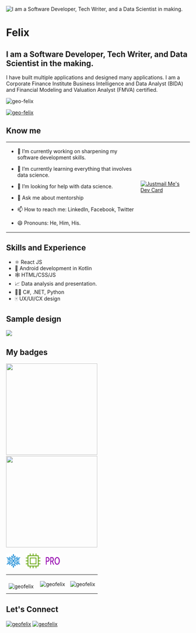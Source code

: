 ![I am a Software Developer, Tech Writer, and a Data Scientist in making.](https://github.com/geo-felix/geo-felix/blob/main/Felix_.png)

# Felix
## I am a Software Developer, Tech Writer, and Data Scientist in the making.
I have built multiple applications and designed many applications. I am a Corporate Finance Institute Business Intelligence and Data Analyst (BIDA) and Financial Modeling and Valuation Analyst (FMVA) certified.
<p align="left"> <img src="https://komarev.com/ghpvc/?username=geo-felix&label=Profile%20views&color=0e75b6&style=flat" alt="geo-felix" /> </p>
<p align="left"> <a href="https://github.com/ryo-ma/github-profile-trophy"><img src="https://github-profile-trophy.vercel.app/?username=geo-felix" alt="geo-felix" /></a> </p>


## Know me
<table border="0" style="border-style: dashed">
  <tr>
   <td>
    
- 🔭 I’m currently working on sharpening my software development skills. 
    
- 🌱 I’m currently learning everything that involves data science.
  
- 🤔 I’m looking for help with data science.
  
- 💬 Ask me about mentorship
  
- 📫 How to reach me: LinkedIn, Facebook, Twitter
  
- 😄 Pronouns: He, Him, His.
  
   </td>
   <td>
    <a href="https://app.daily.dev/GFelix"><img src="https://api.daily.dev/devcards/3de4716030fa428faa15ae06e9ca3c18.png?r=okl" width="400" alt="Justmail Me's Dev Card"/</a>
   </td>
 </tr>
</table>

## Skills and Experience
* ⚛ React JS
* 📱 Android development in Kotlin
* 🕸 HTML/CSS/JS
* 📈 Data analysis and presentation.
* 👩‍💻 C#, .NET, Python
* 🀄 UX/UI/CX design
 
## Sample design
<img src="https://github.com/geo-felix/geo-felix/blob/main/design.png"/>

## My badges
<p float="left">
  <img src="https://github.com/geo-felix/geo-felix/blob/main/BIDA.png" height="250" width="250" />
  &nbsp;&nbsp;&nbsp;&nbsp;&nbsp;
  <img src="https://github.com/geo-felix/geo-felix/blob/main/FMVA.png" height="250" width="250" />
  &nbsp;&nbsp;&nbsp;&nbsp;&nbsp;
</p>

<!-- [<img src='https://cdn.jsdelivr.net/npm/simple-icons@3.0.1/icons/github.svg' alt='github' height='40'>](https://github.com/https://github.com/geo-felix)  [<img src='https://cdn.jsdelivr.net/npm/simple-icons@3.0.1/icons/linkedin.svg' alt='linkedin' height='40'>](https://www.linkedin.com/in/www.linkedin.com/in/g-f-elix/)  [<img src='https://cdn.jsdelivr.net/npm/simple-icons@3.0.1/icons/facebook.svg' alt='facebook' height='40'>](https://www.facebook.com/https://web.facebook.com/settings?tab=profile&section=bwanabusara)  [<img src='https://cdn.jsdelivr.net/npm/simple-icons@3.0.1/icons/twitter.svg' alt='twitter' height='40'>](https://twitter.com/https://twitter.com/_geofelix?s=08)  [<img src='https://cdn.jsdelivr.net/npm/simple-icons@3.0.1/icons/stackoverflow.svg' alt='stackoverflow' height='40'>](https://stackoverflow.com/users/https://stackoverflow.com/users/15431980/geofelix)  
 -->
<a href='https://archiveprogram.github.com/'><img src='https://raw.githubusercontent.com/acervenky/animated-github-badges/master/assets/acbadge.gif' width='40' height='40'></a> <a href='https://docs.github.com/en/developers'><img src='https://raw.githubusercontent.com/acervenky/animated-github-badges/master/assets/devbadge.gif' width='40' height='40'></a> <a href='https://github.com/pricing'><img src='https://raw.githubusercontent.com/acervenky/animated-github-badges/master/assets/pro.gif' width='40' height='40'></a> 


<table border="0" style="border-style: dashed">
 <tbody>
 
  <tr> 
   <td border-style="dashed"> 

<p><img align="left" src="https://github-readme-stats.vercel.app/api/top-langs?username=geo-felix&show_icons=true&locale=en&layout=compact" alt="geofelix" /></p>
   </td>
   
   <td>
     <p>&nbsp;<img align="center" src="https://github-readme-stats.vercel.app/api?username=geo-felix&show_icons=true&locale=en" alt="geofelix" /></p>
   </td>

   <td>
    <p><img align="center" src="https://github-readme-streak-stats.herokuapp.com/?user=geo-felix&" alt="geofelix" /></p>
   </td>
  </tr>
 </tbody>
  </table>
  
  ## Let's Connect
  <p align="left">
<a href="https://twitter.com/https://twitter.com/_geofelix?s=08" target="blank"><img align="center" src="https://raw.githubusercontent.com/rahuldkjain/github-profile-readme-generator/master/src/images/icons/Social/twitter.svg" alt="geofelix" height="30" width="40" /></a>
<a href="https://www.linkedin.com/in/www.linkedin.com/in/g-f-elix" target="blank"><img align="center" src="https://raw.githubusercontent.com/rahuldkjain/github-profile-readme-generator/master/src/images/icons/Social/linked-in-alt.svg" alt="geofelix" height="30" width="40" /></a>
   
</p>







